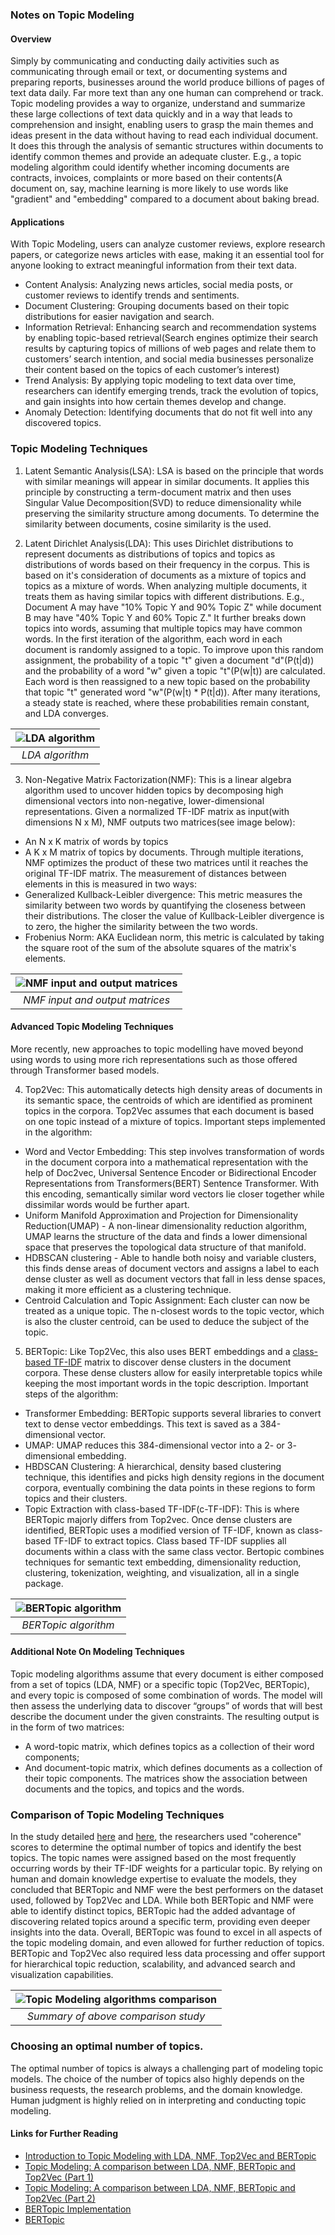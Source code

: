 ### Notes on Topic Modeling

#### Overview
Simply by communicating and conducting daily activities such as communicating through email or text, or documenting systems and preparing reports, businesses around the world produce billions of pages of text data daily. Far more text than any one human can comprehend or track. Topic modeling provides a way to organize, understand and summarize these large collections of text data quickly and in a way that leads to comprehension and insight, enabling users to grasp the main themes and ideas present in the data without having to read each individual document. It does this through the analysis of semantic structures within documents to identify common themes and provide an adequate cluster. E.g., a topic modeling algorithm could identify whether incoming documents are contracts, invoices, complaints or more based on their contents(A document on, say, machine learning is more likely to use words like "gradient" and "embedding" compared to a document about baking bread.

#### Applications
With Topic Modeling, users can analyze customer reviews, explore research papers, or categorize news articles with ease, making it an essential tool for anyone looking to extract meaningful information from their text data.

- Content Analysis: Analyzing news articles, social media posts, or customer reviews to identify trends and sentiments.
- Document Clustering: Grouping documents based on their topic distributions for easier navigation and search.
- Information Retrieval: Enhancing search and recommendation systems by enabling topic-based retrieval(Search engines optimize their search results by capturing topics of millions of web pages and relate them to customers’ search intention, and social media businesses personalize their content based on the topics of each customer’s interest)
- Trend Analysis: By applying topic modeling to text data over time, researchers can identify emerging trends, track the evolution of topics, and gain insights into how certain themes develop and change.
- Anomaly Detection: Identifying documents that do not fit well into any discovered topics.

### Topic Modeling Techniques
1. Latent Semantic Analysis(LSA): LSA is based on the principle that words with similar meanings will appear in similar documents. It applies this principle by constructing a term-document matrix and then uses Singular Value Decomposition(SVD) to reduce dimensionality while preserving the similarity structure among documents. To determine the similarity between documents, cosine similarity is the used. 

2. Latent Dirichlet Analysis(LDA): This uses Dirichlet distributions to represent documents as distributions of topics and topics as distributions of words based on their frequency in the corpus. This is based on it's consideration of documents as a mixture of topics and topics as a mixture of words. When analyzing multiple documents, it treats them as having similar topics with different distributions. E.g., Document A may have "10% Topic Y and 90% Topic Z" while document B may have "40% Topic Y and 60% Topic Z." It further breaks down topics into words, assuming that multiple topics may have common words. In the first iteration of the algorithm, each word in each document is randomly assigned to a topic. To improve upon this random assignment, the probability of a topic "t" given a document "d"(P(t|d)) and the probability of a word "w" given a topic "t"(P(w|t)) are calculated. Each word is then reassigned to a new topic based on the probability that topic "t" generated word "w"(P(w|t) * P(t|d)). After many iterations, a steady state is reached, where these probabilities remain constant, and LDA converges.


| ![LDA algorithm](../images/nlp/lda_working.webp "LDA algorithm") | 
|:--:| 
| *LDA algorithm* |


3. Non-Negative Matrix Factorization(NMF): This is a linear algebra algorithm used to uncover hidden topics by decomposing high dimensional vectors into non-negative, lower-dimensional representations. Given a normalized TF-IDF matrix as input(with dimensions N x M), NMF outputs two matrices(see image below):
- An N x K matrix of words by topics
- A K x M matrix of topics by documents.
Through multiple iterations, NMF optimizes the product of these two matrices until it reaches the original TF-IDF matrix. The measurement of distances between elements in this is measured in two ways:
- Generalized Kullback-Leibler divergence: This metric measures the similarity between two words by quantifying the closeness between their distributions. The closer the value of Kullback-Leibler divergence is to zero, the higher the similarity between the two words.
- Frobenius Norm: AKA Euclidean norm, this metric is calculated by taking the square root of the sum of the absolute squares of the matrix's elements.


| ![NMF input and output matrices](../images/nlp/nmf_matrix_breakdown.webp "NMF input and output matrices") | 
|:--:| 
| *NMF input and output matrices* |

#### Advanced Topic Modeling Techniques
More recently, new approaches to topic modelling have moved beyond using words to using more rich representations such as those offered through Transformer based models.

4. Top2Vec: This automatically detects high density areas of documents in its semantic space, the centroids of which are identified as prominent topics in the corpora. Top2Vec assumes that each document is based on one topic instead of a mixture of topics. Important steps implemented in the algorithm:
- Word and Vector Embedding: This step involves transformation of words in the document corpora into a mathematical representation with the help of Doc2vec, Universal Sentence Encoder or Bidirectional Encoder Representations from Transformers(BERT) Sentence Transformer. With this encoding, semantically similar  word vectors lie closer together while dissimilar words would be further apart.
- Uniform Manifold Approximation and Projection for Dimensionality Reduction(UMAP) - A non-linear dimensionality reduction algorithm, UMAP learns the structure of the data and finds a lower dimensional space that preserves the topological data structure of that manifold.
- HDBSCAN clustering - Able to handle both noisy and variable clusters, this finds dense areas of document vectors and assigns a label to each dense cluster as well as document vectors that fall in less dense spaces, making it more efficient as a clustering technique.
- Centroid Calculation and Topic Assignment: Each cluster can now be treated as a unique topic. The n-closest words to the topic vector, which is also the cluster centroid, can be used to deduce the subject of the topic.

5. BERTopic: Like Top2Vec, this also uses BERT embeddings and a [class-based TF-IDF](../General_Concepts/tf-idf.md) matrix to discover dense clusters in the document corpora. These dense clusters allow for easily interpretable topics while keeping the most important words in the topic description. Important steps of the algorithm:
- Transformer Embedding: BERTopic supports several libraries to convert text to dense vector embeddings. This text is saved as a 384-dimensional vector.
- UMAP: UMAP reduces this 384-dimensional vector into a 2- or 3- dimensional embedding.
- HBDSCAN Clustering: A hierarchical, density based clustering technique, this identifies and picks high density regions in the document corpora, eventually combining the data points in these regions to form topics and their clusters.
- Topic Extraction with class-based TF-IDF(c-TF-IDF): This is where BERTopic majorly differs from Top2vec. Once dense clusters are identified, BERTopic uses a modified version of TF-IDF, known as class-based TF-IDF to extract topics. Class based TF-IDF supplies all documents within a class with the same class vector. 
Bertopic combines techniques for semantic text embedding, dimensionality reduction, clustering, tokenization, weighting, and visualization, all in a single package.


| ![BERTopic algorithm](../images/nlp/bertopic_algorithm.png "BERTopic algorithm") | 
|:--:| 
| *BERTopic algorithm* |


#### Additional Note On Modeling Techniques
Topic modeling algorithms assume that every document is either composed from a set of topics (LDA, NMF) or a specific topic (Top2Vec, BERTopic), and every topic is composed of some combination of words. The model will then assess the underlying data to discover “groups” of words that will best describe the document under the given constraints. The resulting output is in the form of two matrices:
- A word-topic matrix, which defines topics as a collection of their word components;
- And document-topic matrix, which defines documents as a collection of their topic components.
The matrices show the association between documents and the topics, and topics and the words.

### Comparison of Topic Modeling Techniques
In the study detailed [here](https://medium.com/blend360/topic-modelling-a-comparison-between-lda-nmf-bertopic-and-top2vec-part-i-3c16372d51f0) and [here](https://medium.com/@daphycarol/topic-modeling-with-lda-nmf-bertopic-and-top2vec-model-comparison-part-2-f82787f4404c), the researchers used "coherence" scores to determine the optimal number of topics and identify the best topics. The topic names were assigned based on the most frequently occurring words by their TF-IDF weights for a particular topic. By relying on human and domain knowledge expertise to evaluate the models, they concluded that BERTopic and NMF were the best performers on the dataset used, followed by Top2Vec and LDA. While both BERTopic and NMF were able to identify distinct topics, BERTopic had the added advantage of discovering related topics around a specific term, providing even deeper insights into the data. Overall, BERTopic was found to excel in all aspects of the topic modeling domain, and even allowed for further reduction of topics. BERTopic and Top2Vec also required less data processing and offer support for hierarchical topic reduction, scalability, and advanced search and visualization capabilities.


| ![Topic Modeling algorithms comparison](../images/nlp/topic_modeling_algorithms_comparison.webp "Summary of above comparison study") | 
|:--:| 
| *Summary of above comparison study* |

### Choosing an optimal number of topics.
The optimal number of topics is always a challenging part of modeling topic models. The choice of the number of topics also highly depends on the business requests, the research problems, and the domain knowledge. Human judgment is highly relied on in interpreting and conducting topic modeling.


#### Links for Further Reading
- [Introduction to Topic Modeling with LDA, NMF, Top2Vec and BERTopic](https://medium.com/blend360/introduction-to-topic-modelling-with-lda-nmf-top2vec-and-bertopic-ffc3624d44e4)
- [Topic Modeling: A comparison between LDA, NMF, BERTopic and Top2Vec (Part 1)](https://medium.com/blend360/topic-modelling-a-comparison-between-lda-nmf-bertopic-and-top2vec-part-i-3c16372d51f0)
- [Topic Modeling: A comparison between LDA, NMF, BERTopic and Top2Vec (Part 2)](https://medium.com/@daphycarol/topic-modeling-with-lda-nmf-bertopic-and-top2vec-model-comparison-part-2-f82787f4404c)
- [BERTopic Implementation](https://towardsdatascience.com/topic-modeling-with-bert-779f7db187e6)
- [BERTopic](https://towardsdatascience.com/interactive-topic-modeling-with-bertopic-1ea55e7d73d8?sk=03c2168e9e74b6bda2a1f3ed953427e4)
